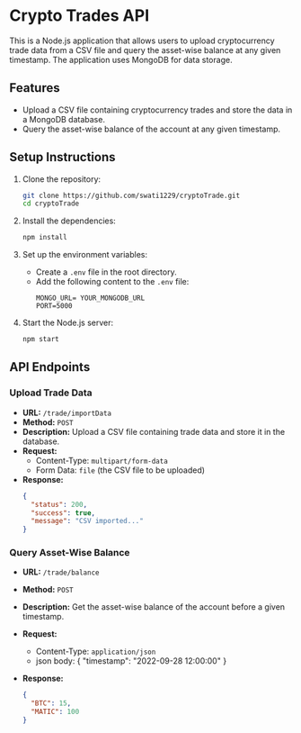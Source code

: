 # Crypto Trades API

This is a Node.js application that allows users to upload cryptocurrency trade data from a CSV file and query the asset-wise balance at any given timestamp. The application uses MongoDB for data storage.

## Features

- Upload a CSV file containing cryptocurrency trades and store the data in a MongoDB database.
- Query the asset-wise balance of the account at any given timestamp.

## Setup Instructions

1. Clone the repository:
    ```bash
    git clone https://github.com/swati1229/cryptoTrade.git
    cd cryptoTrade
    ```

2. Install the dependencies:
    ```bash
    npm install
    ```

3. Set up the environment variables:
    - Create a `.env` file in the root directory.
    - Add the following content to the `.env` file:
      ```plaintext
      MONGO_URL= YOUR_MONGODB_URL
      PORT=5000
      ```

4. Start the Node.js server:
    ```bash
    npm start
    ```

## API Endpoints

### Upload Trade Data

- **URL:** `/trade/importData`
- **Method:** `POST`
- **Description:** Upload a CSV file containing trade data and store it in the database.
- **Request:**
  - Content-Type: `multipart/form-data`
  - Form Data: `file` (the CSV file to be uploaded)
- **Response:**
  ```json
  {
    "status": 200,
    "success": true,
    "message": "CSV imported..."
  }

### Query Asset-Wise Balance

- **URL:** `/trade/balance`
- **Method:** `POST`
- **Description:** Get the asset-wise balance of the account before a given timestamp.
- **Request:**
  - Content-Type: `application/json`
  - json body: 
    {
        "timestamp": "2022-09-28 12:00:00"
    }

- **Response:**
  ```json
  {
    "BTC": 15,
    "MATIC": 100
  }
